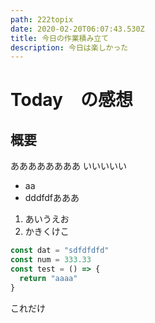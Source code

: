 ```yaml
---
path: 222topix
date: 2020-02-20T06:07:43.530Z
title: 今日の作業積み立て
description: 今日は楽しかった
---
```

# Today　の感想

## 概要
ああああああああ
いいいいい

- aa
- dddfdfあああ

1. あいうえお
1. かきくけこ

```javascript:index.js
const dat = "sdfdfdfd"
const num = 333.33
const test = () => {
  return "aaaa"
}
```

これだけ
